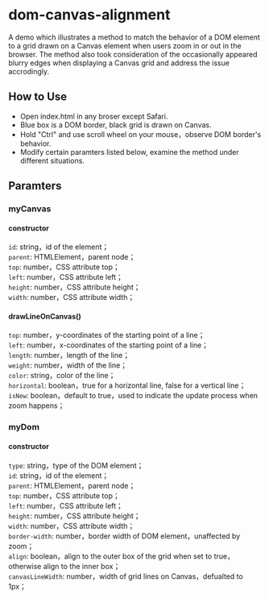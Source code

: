 # dom-canvas-alignment
A demo which illustrates a method to match the behavior of a DOM element to a grid drawn on a Canvas element when users zoom in or out in the browser. The method also took consideration of the occasionally appeared blurry edges when displaying a Canvas grid and address the issue accrodingly.

## How to Use

- Open index.html in any broser except Safari.
- Blue box is a DOM border, black grid is drawn on Canvas.
- Hold "Ctrl" and use scroll wheel on your mouse，observe DOM border's behavior.
- Modify certain paramters listed below, examine the method under different situations.

## Paramters

### myCanvas
#### constructor
`id`: string，id of the element；     
`parent`: HTMLElement，parent node；   
`top`: number，CSS attribute top；   
`left`: number，CSS attribute left；     
`height`: number，CSS attribute height；     
`width`: number，CSS attribute width；
#### drawLineOnCanvas()
`top`: number，y-coordinates of the starting point of a line；    
`left`: number，x-coordinates of the starting point of a line；   
`length`: number，length of the line；  
`weight`: number，width of the line；  
`color`: string，color of the line；   
`horizontal`: boolean，true for a horizontal line, false for a vertical line；     
`isNew`: boolean，default to true，used to indicate the update process when zoom happens；

### myDom
#### constructor
`type`: string，type of the DOM element；   
`id`: string，id of the element；     
`parent`: HTMLElement，parent node；     
`top`: number，CSS attribute top；   
`left`: number，CSS attribute left；     
`height`: number，CSS attribute height；     
`width`: number，CSS attribute width；   
`border-width`: number，border width of DOM element，unaffected by zoom；  
`align`: boolean，align to the outer box of the grid when set to true，otherwise align to the inner box；   
`canvasLineWidth`: number，width of grid lines on Canvas，defualted to 1px；
